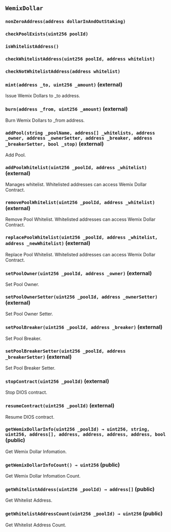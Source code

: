 ## `WemixDollar`





### `nonZeroAddress(address dollarInAndOutStaking)`





### `checkPoolExists(uint256 poolId)`





### `isWhitelistAddress()`





### `checkWhitelistAddress(uint256 poolId, address whitelist)`





### `checkNotWhitelistAddress(address whitelist)`






### `mint(address _to, uint256 _amount)` (external)

Issue Wemix Dollars to _to address.




### `burn(address _from, uint256 _amount)` (external)

Burn Wemix Dollars to _from address.




### `addPool(string _poolName, address[] _whitelists, address _owner, address _ownerSetter, address _breaker, address _breakerSetter, bool _stop)` (external)

Add Pool.




### `addPoolWhitelist(uint256 _poolId, address _whitelist)` (external)

Manages whitelist.
Whitelisted addresses can access Wemix Dollar Contract.




### `removePoolWhitelist(uint256 _poolId, address _whitelist)` (external)

Remove Pool Whitelist.
Whitelisted addresses can access Wemix Dollar Contract.




### `replacePoolWhitelist(uint256 _poolId, address _whitelist, address _newWhitelist)` (external)

Replace Pool Whitelist.
Whitelisted addresses can access Wemix Dollar Contract.




### `setPoolOwner(uint256 _poolId, address _owner)` (external)

Set Pool Owner.




### `setPoolOwnerSetter(uint256 _poolId, address _ownerSetter)` (external)

Set Pool Owner Setter.




### `setPoolBreaker(uint256 _poolId, address _breaker)` (external)

Set Pool Breaker.




### `setPoolBreakerSetter(uint256 _poolId, address _breakerSetter)` (external)

Set Pool Breaker Setter.




### `stopContract(uint256 _poolId)` (external)

Stop DIOS contract.




### `resumeContract(uint256 _poolId)` (external)

Resume DIOS contract.




### `getWemixDollarInfo(uint256 _poolId) → uint256, string, uint256, address[], address, address, address, address, bool` (public)

Get Wemix Dollar Infomation.




### `getWemixDollarInfoCount() → uint256` (public)

Get Wemix Dollar Infomation Count.



### `getWhitelistAddress(uint256 _poolId) → address[]` (public)

Get Whitelist Address.




### `getWhitelistAddressCount(uint256 _poolId) → uint256` (public)

Get Whitelist Address Count.





